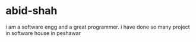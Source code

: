 # abid-shah
i am a software engg and a great programmer. i have done so many project in software house in peshawar 
